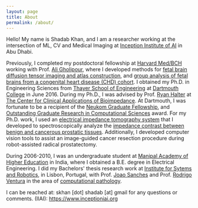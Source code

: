 ```yaml
---
layout: page
title: About
permalink: /about/
---
```

Hello! My name is Shadab Khan, and I am a researcher working at the intersection of ML, CV and Medical Imaging at [Inception Institute of AI](IIAI) in Abu Dhabi. 

Previously, I completed my postdoctoral fellowship at [Harvard Med/BCH](https://crl.med.harvard.edu) working with Prof. [Ali Gholipour](https://imagine.med.harvard.edu), where I developed methods for [fetal brain diffusion tensor imaging and atlas construction](https://www.sciencedirect.com/science/article/pii/S1053811918307286), and [group analysis of fetal brains from a congenital heart disease (CHD) cohort](https://link.springer.com/chapter/10.1007/978-3-030-00931-1_4). I obtained my Ph.D. in Engineering Sciences from [Thayer School of Engineering](https://engineering.dartmouth.edu) at [Dartmouth College](dartmouth.edu) in June 2016. During my Ph.D., I was advised by Prof. [Ryan Halter](https://engineering.dartmouth.edu/people/faculty/ryan-halter/) at [The Center for Clinical Applications of Bioimpedance](https://engineering.dartmouth.edu/bioimpedance/). At Dartmouth, I was fortunate to be a recipient of the [Neukom Graduate Fellowship](http://neukom.dartmouth.edu/programs/2015grad_fellows.html), and [Outstanding Graduate Research in Computational Sciences](https://neukom.dartmouth.edu/funding/students/undergraduate-graduate-research-prizes) award. For my Ph.D. work, I used an [electrical impedance tomography system](https://ieeexplore.ieee.org/document/6948344) that I developed to spectroscopically analyze the [impedance contrast between benign and cancerous prostatic tissues](https://www.ncbi.nlm.nih.gov/pmc/articles/PMC5209243/). Additionally, I developed computer vision tools to assist an image-guided cancer resection procedure during robot-assisted radical prostatectomy.

During 2006-2010, I was an undergraduate student at [Manipal Academy of Higher Education](www.manipal.edu) in India, where I obtained a B.E. degree in Electrical Engineering. I did my Bachelors' thesis research work at [Institute for Sytems and Robotics](http://welcome.isr.tecnico.ulisboa.pt), in Lisbon, Portugal, with Prof. [Joao Sanches](http://www.isr.ist.utl.pt/~jmrs) and Prof. [Rodrigo Ventura](http://users2.isr.tecnico.ulisboa.pt/~yoda/newhome/) in the area of [computational pathology](https://ieeexplore.ieee.org/abstract/document/5512622).

I can be reached at: skhan [dot] shadab [at] gmail for any questions or comments.
(IIAI): https://www.inceptioniai.org
